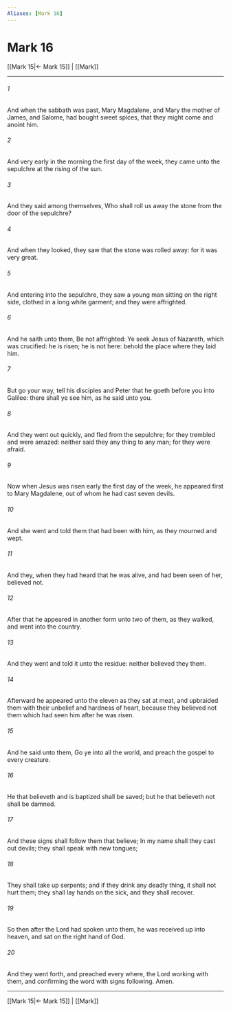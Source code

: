 ```yaml
---
Aliases: [Mark 16]
---
```

# Mark 16

[[Mark 15|← Mark 15]] | [[Mark]]
***



###### 1 
And when the sabbath was past, Mary Magdalene, and Mary the mother of James, and Salome, had bought sweet spices, that they might come and anoint him. 

###### 2 
And very early in the morning the first day of the week, they came unto the sepulchre at the rising of the sun. 

###### 3 
And they said among themselves, Who shall roll us away the stone from the door of the sepulchre? 

###### 4 
And when they looked, they saw that the stone was rolled away: for it was very great. 

###### 5 
And entering into the sepulchre, they saw a young man sitting on the right side, clothed in a long white garment; and they were affrighted. 

###### 6 
And he saith unto them, Be not affrighted: Ye seek Jesus of Nazareth, which was crucified: he is risen; he is not here: behold the place where they laid him. 

###### 7 
But go your way, tell his disciples and Peter that he goeth before you into Galilee: there shall ye see him, as he said unto you. 

###### 8 
And they went out quickly, and fled from the sepulchre; for they trembled and were amazed: neither said they any thing to any man; for they were afraid. 

###### 9 
Now when Jesus was risen early the first day of the week, he appeared first to Mary Magdalene, out of whom he had cast seven devils. 

###### 10 
And she went and told them that had been with him, as they mourned and wept. 

###### 11 
And they, when they had heard that he was alive, and had been seen of her, believed not. 

###### 12 
After that he appeared in another form unto two of them, as they walked, and went into the country. 

###### 13 
And they went and told it unto the residue: neither believed they them. 

###### 14 
Afterward he appeared unto the eleven as they sat at meat, and upbraided them with their unbelief and hardness of heart, because they believed not them which had seen him after he was risen. 

###### 15 
And he said unto them, Go ye into all the world, and preach the gospel to every creature. 

###### 16 
He that believeth and is baptized shall be saved; but he that believeth not shall be damned. 

###### 17 
And these signs shall follow them that believe; In my name shall they cast out devils; they shall speak with new tongues; 

###### 18 
They shall take up serpents; and if they drink any deadly thing, it shall not hurt them; they shall lay hands on the sick, and they shall recover. 

###### 19 
So then after the Lord had spoken unto them, he was received up into heaven, and sat on the right hand of God. 

###### 20 
And they went forth, and preached every where, the Lord working with them, and confirming the word with signs following. Amen.

***
[[Mark 15|← Mark 15]] | [[Mark]]
